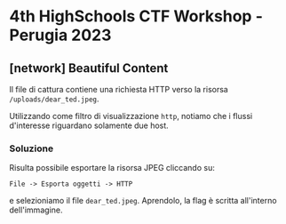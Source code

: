 # 4th HighSchools CTF Workshop - Perugia 2023

## [network] Beautiful Content

Il file di cattura contiene una richiesta HTTP verso la risorsa `/uploads/dear_ted.jpeg`.

Utilizzando come filtro di visualizzazione `http`, notiamo che i flussi d'interesse riguardano solamente due host.

### Soluzione

Risulta possibile esportare la risorsa JPEG cliccando su:

```text
File -> Esporta oggetti -> HTTP
```

e selezioniamo il file `dear_ted.jpeg`.
Aprendolo, la flag è scritta all'interno dell'immagine.
